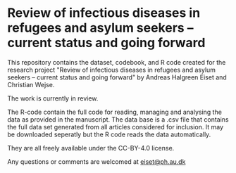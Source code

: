 # Review of infectious diseases in refugees and asylum seekers – current status and going forward

This repository contains the dataset, codebook, and R code created for the research project "Review of infectious diseases in refugees and asylum seekers – current status and going forward" by Andreas Halgreen Eiset and Christian Wejse.

The work is currently in review.

The R-code contain the full code for reading, managing and analysing the data as provided in the manuscript. The data base is a .csv file that contains the full data set generated from all articles considered for inclusion. It may be downloaded seperatly but the R code reads the data automatically.

They are all freely available under the CC-BY-4.0 license.

Any questions or comments are welcomed at eiset@ph.au.dk

